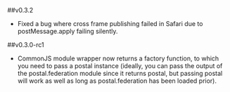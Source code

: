 ##v0.3.2
* Fixed a bug where cross frame publishing failed in Safari due to postMessage.apply failing silently.

##v0.3.0-rc1

* CommonJS module wrapper now returns a factory function, to which you need to pass a postal instance (ideally, you can pass the output of the postal.federation module since it returns postal, but passing postal will work as well as long as postal.federation has been loaded prior).
